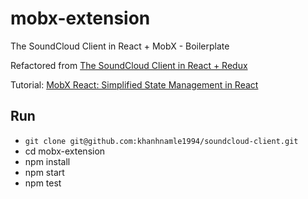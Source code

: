 # mobx-extension

The SoundCloud Client in React + MobX - Boilerplate

Refactored from [The SoundCloud Client in React + Redux](http://www.robinwieruch.de/the-soundcloud-client-in-react-redux/)

Tutorial: [MobX React: Simplified State Management in React](http://www.robinwieruch.de/mobx-react)

## Run

- `git clone git@github.com:khanhnamle1994/soundcloud-client.git`
- cd mobx-extension
- npm install
- npm start
- npm test
